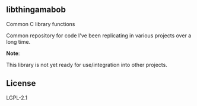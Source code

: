 libthingamabob
-------------

Common C library functions


Common repository for code I've been replicating in various projects over a long
time.

**Note**:

This library is not yet ready for use/integration into other projects.

License
------

LGPL-2.1
